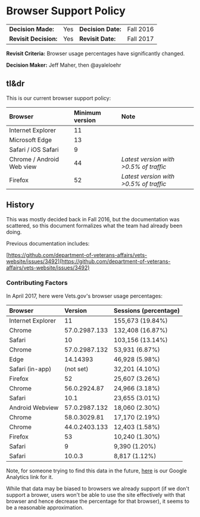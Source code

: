 # Browser Support Policy

|  |  |  |  |
| :--- | :--- | :--- | :--- |
| **Decision Made:** | Yes | **Decision Date:** | Fall 2016 |
| **Revisit Decision:** | Yes | **Revisit Date:** | Fall 2017 |

**Revisit Criteria:** Browser usage percentages have significantly changed.

**Decision Maker:** Jeff Maher, then @ayaleloehr

## tl&dr

This is our current browser support policy:

| Browser | Minimum version | Note |
| :--- | :--- | :--- |
| Internet Explorer | 11 |  |
| Microsoft Edge | 13 |  |
| Safari / iOS Safari | 9 |  |
| Chrome / Android Web view | 44 | _Latest version with &gt;0.5% of traffic_ |
| Firefox | 52 | _Latest version with &gt;0.5% of traffic_ |

## History

This was mostly decided back in Fall 2016, but the documentation was scattered, so this document formalizes what the team had already been doing.

Previous documentation includes:

[https://github.com/department-of-veterans-affairs/vets-website/issues/3492](https://github.com/department-of-veterans-affairs/vets-website/issues/3492)

### Contributing Factors

In April 2017, here were Vets.gov's browser usage percentages:

| Browser | Version | Sessions \(percentage\) |
| :--- | :--- | :--- |
| Internet Explorer | 11 | 155,673 \(19.84%\) |
| Chrome | 57.0.2987.133 | 132,408 \(16.87%\) |
| Safari | 10 | 103,156 \(13.14%\) |
| Chrome | 57.0.2987.132 | 53,931 \(6.87%\) |
| Edge | 14.14393 | 46,928 \(5.98%\) |
| Safari \(in-app\) | \(not set\) | 32,201 \(4.10%\) |
| Firefox | 52 | 25,607 \(3.26%\) |
| Chrome | 56.0.2924.87 | 24,966 \(3.18%\) |
| Safari | 10.1 | 23,655 \(3.01%\) |
| Android Webview | 57.0.2987.132 | 18,060 \(2.30%\) |
| Chrome | 58.0.3029.81 | 17,170 \(2.19%\) |
| Chrome | 44.0.2403.133 | 12,403 \(1.58%\) |
| Firefox | 53 | 10,240 \(1.30%\) |
| Safari | 9 | 9,390 \(1.20%\) |
| Safari | 10.0.3 | 8,817 \(1.12%\) |

Note, for someone trying to find this data in the future, [here](https://analytics.google.com/analytics/web/#report/visitors-browser/a50123418w107014820p111433053/%3F_u.date00%3D20170404%26_u.date01%3D20170505%26tabControl.tabId%3Dexplorer%26explorer-segmentExplorer.segmentId%3Danalytics.browser%26explorer-table.secSegmentId%3Danalytics.browserVersion%26explorer-table.plotKeys%3D%5B%5D%26explorer-table.rowStart%3D0%26explorer-table.rowCount%3D25/) is our Google Analytics link for it.

While that data may be biased to browsers we already support \(if we don't support a brower, users won't be able to use the site effectively with that browser and hence decrease the percentage for that browser\), it seems to be a reasonable approximation.

